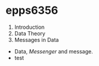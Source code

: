 # epps6356

1. Introduction
2. Data Theory
3. Messages in Data

 * Data, *Messenger* and message.
 * test
